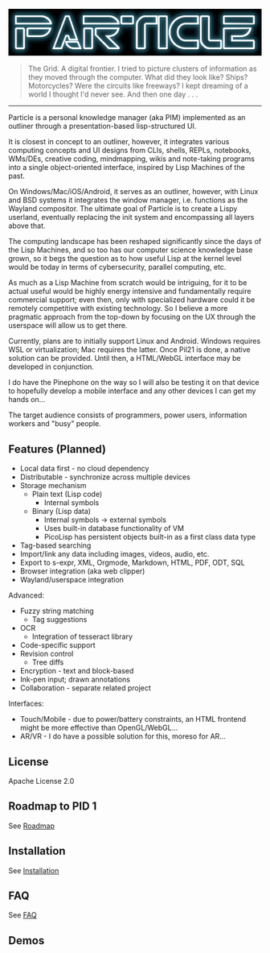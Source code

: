 ![PARTICLE](https://github.com/Seteeri/Particle/blob/master/art/particle.png)

> The Grid. A digital frontier. I tried to picture clusters of
information as they moved through the computer. What did they look like?
 Ships? Motorcycles? Were the circuits like freeways? I kept dreaming of
  a world I thought I'd never see. And then one day . . .

---

Particle is a personal knowledge manager (aka PIM) implemented as an outliner through a presentation-based lisp-structured UI.

It is closest in concept to an outliner, however, it integrates various computing concepts and UI designs from CLIs, shells, REPLs, notebooks, WMs/DEs, creative coding, mindmapping, wikis and note-taking programs into a single object-oriented interface, inspired by Lisp Machines of the past.

On Windows/Mac/iOS/Android, it serves as an outliner, however, with Linux and BSD systems it integrates the window manager, i.e. functions as the Wayland compositor. The ultimate goal of Particle is to create a Lispy userland, eventually replacing the init system and encompassing all layers above that.

The computing landscape has been reshaped significantly since the days of the Lisp Machines, and so too has our computer science knowledge base grown, so it begs the question as to how useful Lisp at the kernel level would be today in terms of cybersecurity, parallel computing, etc.

As much as a Lisp Machine from scratch would be intriguing, for it to be actual useful would be highly energy intensive and fundamentally require commercial support; even then, only with specialized hardware could it be remotely competitive with existing technology. So I believe a more pragmatic approach from the top-down by focusing on the UX through the userspace will allow us to get there.

Currently, plans are to initially support Linux and Android. Windows requires WSL or virtualization; Mac requires the latter. Once Pil21 is done, a native solution can be provided. Until then, a HTML/WebGL interface may be developed in conjunction.

I do have the Pinephone on the way so I will also be testing it on that device to hopefully develop a mobile interface and any other devices I can get my hands on...

The target audience consists of programmers, power users, information workers and "busy" people.

## Features (Planned)

* Local data first - no cloud dependency
* Distributable - synchronize across multiple devices
* Storage mechanism
  * Plain text (Lisp code)
    * Internal symbols
  * Binary (Lisp data)
    * Internal symbols -> external symbols 
    * Uses built-in database functionality of VM
    * PicoLisp has persistent objects built-in as a first class data type
* Tag-based searching
* Import/link any data including images, videos, audio, etc.
* Export to s-expr, XML, Orgmode, Markdown, HTML, PDF, ODT, SQL
* Browser integration (aka web clipper)
* Wayland/userspace integration


Advanced:


* Fuzzy string matching
  * Tag suggestions
* OCR
  * Integration of tesseract library
* Code-specific support
* Revision control
  * Tree diffs
* Encryption - text and block-based
* Ink-pen input; drawn annotations
* Collaboration - separate related project


Interfaces:

* Touch/Mobile - due to power/battery constraints, an HTML frontend might be more effective than OpenGL/WebGL...
* AR/VR - I do have a possible solution for this, moreso for AR...

## License

Apache License 2.0

## Roadmap to PID 1

See [Roadmap](https://github.com/Seteeri/Particle/tree/master/doc/ROADMAP.md)

## Installation

See [Installation](https://github.com/Seteeri/Particle/tree/master/doc/ROADMAP.md)

## FAQ

See [FAQ](https://github.com/Seteeri/Particle/tree/master/doc/FAQ.md)

## Demos
